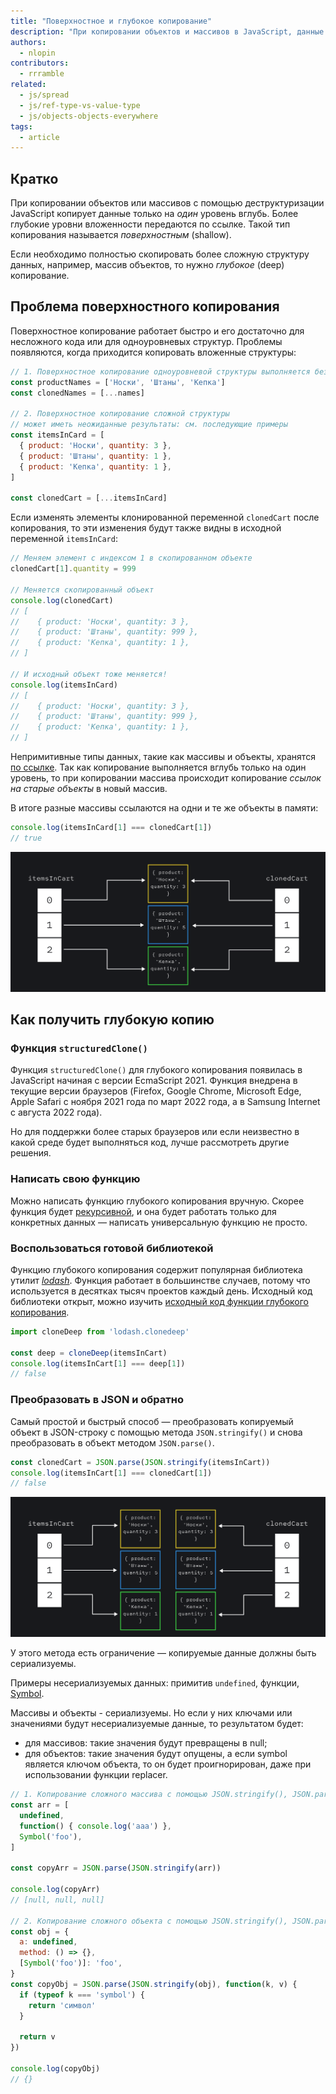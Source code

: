```yaml
---
title: "Поверхностное и глубокое копирование"
description: "При копировании объектов и массивов в JavaScript, данные копируются только на один уровень вглубь."
authors:
  - nlopin
contributors:
  - rrramble
related:
  - js/spread
  - js/ref-type-vs-value-type
  - js/objects-objects-everywhere
tags:
  - article
---
```


## Кратко

При копировании объектов или массивов с помощью деструктуризации JavaScript копирует данные только на _один_ уровень вглубь.
Более глубокие уровни вложенности передаются по ссылке. Такой тип копирования называется _поверхностным_ (shallow).

Если необходимо полностью скопировать более сложную структуру данных, например, массив объектов, то нужно _глубокое_ (deep) копирование.

## Проблема поверхностного копирования

Поверхностное копирование работает быстро и его достаточно для несложного кода или для одноуровневых структур.
Проблемы появляются, когда приходится копировать вложенные структуры:

```js
// 1. Поверхностное копирование одноуровневой структуры выполняется без проблем
const productNames = ['Носки', 'Штаны', 'Кепка']
const clonedNames = [...names]

// 2. Поверхностное копирование сложной структуры
// может иметь неожиданные результаты: см. последующие примеры
const itemsInCard = [
  { product: 'Носки', quantity: 3 },
  { product: 'Штаны', quantity: 1 },
  { product: 'Кепка', quantity: 1 },
]

const clonedCart = [...itemsInCard]
```

Если изменять элементы клонированной переменной `clonedCart` после копирования, то эти изменения будут также видны в исходной переменной `itemsInCard`:

```js
// Меняем элемент с индексом 1 в скопированном объекте
clonedCart[1].quantity = 999

// Меняется скопированный объект
console.log(clonedCart)
// [
//    { product: 'Носки', quantity: 3 },
//    { product: 'Штаны', quantity: 999 },
//    { product: 'Кепка', quantity: 1 },
// ]

// И исходный объект тоже меняется!
console.log(itemsInCard)
// [
//    { product: 'Носки', quantity: 3 },
//    { product: 'Штаны', quantity: 999 },
//    { product: 'Кепка', quantity: 1 },
// ]
```

Непримитивные типы данных, такие как массивы и объекты, хранятся [по ссылке](/js/ref-type-vs-value-type/#ssylochnye-tipy-dannyh). Так как копирование выполняется вглубь только на один уровень, то при копировании массива происходит копирование _ссылок на старые объекты_ в новый массив.

В итоге разные массивы ссылаются на одни и те же объекты в памяти:

```js
console.log(itemsInCard[1] === clonedCart[1])
// true
```

![Результат поверхностного копирования массива](images/shallow.png)

## Как получить глубокую копию

### Функция `structuredClone()`

Функция `structuredClone()` для глубокого копирования появилась в JavaScript начиная с версии EcmaScript 2021.
Функция внедрена в текущие версии браузеров (Firefox, Google Chrome, Microsoft Edge, Apple Safari с ноября 2021 года по март 2022 года, а в Samsung Internet с августа 2022 года).

Но для поддержки более старых браузеров или если неизвестно в какой среде будет выполняться код, лучше рассмотреть другие решения.

### Написать свою функцию

Можно написать функцию глубокого копирования вручную. Скорее функция будет [рекурсивной](/js/recursion/), и она будет работать только для конкретных данных — написать универсальную функцию не просто.

### Воспользоваться готовой библиотекой

Функцию глубокого копирования содержит популярная библиотека утилит [_lodash_](https://lodash.com/docs/4.17.15#cloneDeep). Функция работает в большинстве случаев, потому что используется в десятках тысяч проектов каждый день. Исходный код библиотеки открыт, можно изучить [исходный код функции глубокого копирования](https://github.com/lodash/lodash/blob/4.17.15/lodash.js#L2620).

```js
import cloneDeep from 'lodash.clonedeep'

const deep = cloneDeep(itemsInCart)
console.log(itemsInCart[1] === deep[1])
// false
```

### Преобразовать в JSON и обратно

Самый простой и быстрый способ — преобразовать копируемый объект в JSON-строку с помощью метода `JSON.stringify()` и снова преобразовать в объект методом `JSON.parse()`.

```js
const clonedCart = JSON.parse(JSON.stringify(itemsInCart))
console.log(itemsInCart[1] === clonedCart[1])
// false
```

![Результат глубокого копирования массива](images/deep.png)

У этого метода есть ограничение — копируемые данные должны быть сериализуемы.

Примеры несериализуемых данных: примитив `undefined`, функции, [Symbol](/js/symbol/).

Массивы и объекты - сериализуемы. Но если у них ключами или значениями будут несериализуемые данные, то результатом будет:

- для массивов: такие значения будут превращены в null;
- для объектов: такие значения будут опущены, а если symbol является ключом объекта, то он будет проигнорирован, даже при использовании функции replacer.

```js
// 1. Копирование сложного массива с помощью JSON.stringify(), JSON.parse()
const arr = [
  undefined,
  function() { console.log('aaa') },
  Symbol('foo'),
]

const copyArr = JSON.parse(JSON.stringify(arr))

console.log(copyArr)
// [null, null, null]

// 2. Копирование сложного объекта с помощью JSON.stringify(), JSON.parse()
const obj = {
  a: undefined,
  method: () => {},
  [Symbol('foo')]: 'foo',
}
const copyObj = JSON.parse(JSON.stringify(obj), function(k, v) {
  if (typeof k === 'symbol') {
    return 'символ'
  }

  return v
})

console.log(copyObj)
// {}
```
